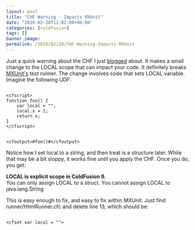 ```yaml
---
layout: post
title: "CHF Warning - Impacts MXUnit"
date: "2010-02-20T11:02:00+06:00"
categories: [coldfusion]
tags: []
banner_image: 
permalink: /2010/02/20/CHF-Warning-Impacts-MXUnit
---
```


Just a quick warning about the CHF I just <a href="http://www.raymondcamden.com/index.cfm/2010/2/20/Cumulative-Hot-Fix-for-ColdFusion-9-Released">blogged</a> about. It makes a small change to the LOCAL scope that can impact your code. It definitely breaks <a href="http://mxunit.org">MXUnit's</a> test runner. The change involves code that sets LOCAL variable. Imagine the following UDF:
<p/>
<code>
&lt;cfscript&gt;
function foo() {
	var local = "";
	local.x = 1;
	return x;
}
&lt;/cfscript&gt;

&lt;cfoutput&gt;#foo()#&lt;/cfoutput&gt;
</code>
<p/>
Notice how I set local to a string, and then treat is a structure later. While that may be a bit sloppy, it works fine <i>until</i> you apply the CHF. Once you do, you get:
<p/>
<b>LOCAL is explicit scope in ColdFusion 9.</b><br/>
You can only assign LOCAL to a struct. You cannot assign LOCAL to java.lang.String
<p/>
This is easy enough to fix, and easy to fix within MXUnit. Just find runner/HtmlRunner.cfc and delete line 13, which should be:
<p/>
<code>
&lt;cfset var local = ""&gt;
</code>